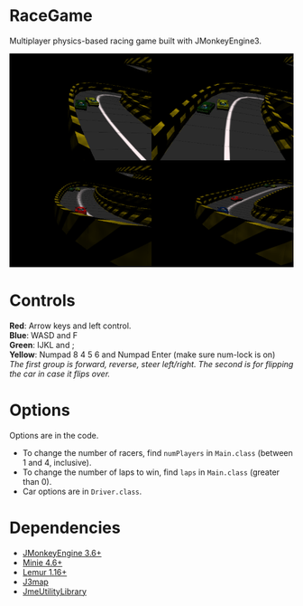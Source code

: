 # RaceGame
Multiplayer physics-based racing game built with JMonkeyEngine3.

![racing](https://github.com/codex128/RaceGame/blob/master/assets/Textures/RaceGame1.png)

# Controls
**Red**: Arrow keys and left control.<br>
**Blue**: WASD and F<br>
**Green**: IJKL and ;<br>
**Yellow**: Numpad 8 4 5 6 and Numpad Enter (make sure num-lock is on)<br>
*The first group is forward, reverse, steer left/right. The second is for flipping the car in case it flips over.*

# Options
Options are in the code.
* To change the number of racers, find `numPlayers` in `Main.class` (between 1 and 4, inclusive).
* To change the number of laps to win, find `laps` in `Main.class` (greater than 0).
* Car options are in `Driver.class`.

# Dependencies
* [JMonkeyEngine 3.6+](https://github.com/jMonkeyEngine/jmonkeyengine)
* [Minie 4.6+](https://github.com/stephengold/Minie)
* [Lemur 1.16+](https://github.com/jMonkeyEngine-Contributions/Lemur)
* [J3map](https://github.com/codex128/J3map)
* [JmeUtilityLibrary](https://github.com/codex128/JmeUtilityLibrary)

